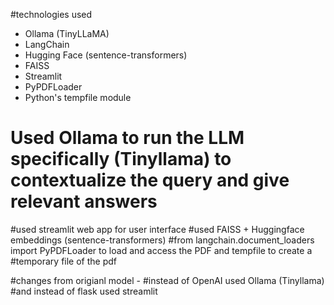 #technologies used 

- Ollama (TinyLLaMA)
- LangChain
- Hugging Face (sentence-transformers)
- FAISS
- Streamlit
- PyPDFLoader
- Python's tempfile module



# Used Ollama to run the LLM specifically (Tinyllama) to contextualize the query and give relevant answers
#used streamlit web app for user interface
#used FAISS + Huggingface embeddings (sentence-transformers) 
#from langchain.document_loaders import PyPDFLoader to load and access the PDF and tempfile to create a #temporary file of the pdf 


#changes from origianl model - 
#instead of OpenAI used Ollama (Tinyllama)
#and instead of flask used streamlit